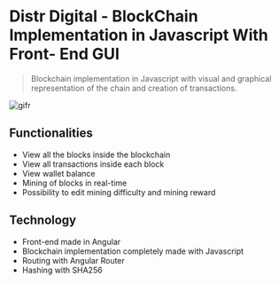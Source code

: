 # Distr Digital - BlockChain Implementation in Javascript With Front- End GUI
> Blockchain implementation in Javascript with visual and graphical representation of the chain and creation of transactions.

<img src="https://github.com/reygj/distr/blob/master/src/assets/distrv.gif" alt="gifr">



## Functionalities

- View all the blocks inside the blockchain
- View all transactions inside each block
- View wallet balance
- Mining of blocks in real-time
- Possibility to edit mining difficulty and mining reward

## Technology

- Front-end made in Angular
- Blockchain implementation completely made with Javascript
- Routing with Angular Router
- Hashing with SHA256



